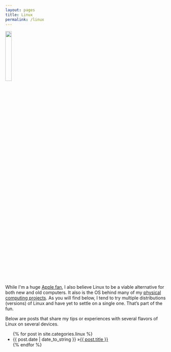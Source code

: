 ```yaml
---
layout: pages
title: Linux
permalink: /linux
---
```


<img class="category" src="http://www.stevencombs.com/images/design/linux.svg" width="20%" />

While I'm a huge [Apple fan](/apple.html), I also believe Linux to be a viable alternative for both new and old computers. It also is the OS behind many of my [physical computing projects](http://www.stevencombs.com/embedded.html). As you will find below, I tend to try multiple distributions (versions) of Linux and have yet to settle on a single one. That’s part of the fun.

Below are posts that share my tips or experiences with several flavors of Linux on several devices.

<ul id="blog-posts" class="posts">
{% for post in site.categories.linux %}
    <li><span>{{ post.date | date_to_string }} &raquo;</span><a href="{{ post.url }}">{{ post.title }}</a></li>
{% endfor %}
</ul>

